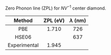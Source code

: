 Zero Phonon line (ZPL) for $NV^{-1}$ center diamond.

| Method        | ZPL (eV)      | $\lambda$ (nm)        |
| :-----------: |:-------------:|:---------------------:|
| PBE           | 1.710         |  726                  |
| HSE06         |               |  637                  | 
| Experimental  | 1.945         |                       |
